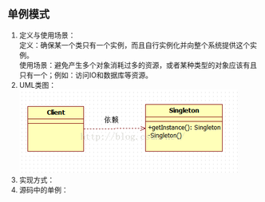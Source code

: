 ## 单例模式 ##
1. 定义与使用场景：   
  定义：确保某一个类只有一个实例，而且自行实例化并向整个系统提供这个实例。  
  使用场景：避免产生多个对象消耗过多的资源，或者某种类型的对象应该有且只有一个；例如：访问IO和数据库等资源。 
2. UML类图：  
  ![](https://github.com/yqlee/DesignPatternsNotes/blob/master/%E8%AE%BE%E8%AE%A1%E6%A8%A1%E5%BC%8F/UML/1%E3%80%81%E5%8D%95%E4%BE%8B%E6%A8%A1%E5%BC%8FUML.png)
3. 实现方式：
4. 源码中的单例：